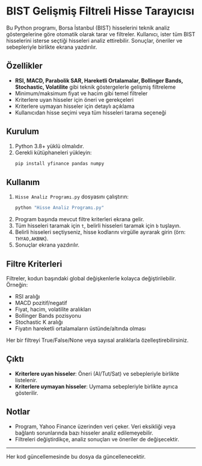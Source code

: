 # BIST Gelişmiş Filtreli Hisse Tarayıcısı

Bu Python programı, Borsa İstanbul (BIST) hisselerini teknik analiz göstergelerine göre otomatik olarak tarar ve filtreler. Kullanıcı, ister tüm BIST hisselerini isterse seçtiği hisseleri analiz ettirebilir. Sonuçlar, öneriler ve sebepleriyle birlikte ekrana yazdırılır.

## Özellikler

- **RSI, MACD, Parabolik SAR, Hareketli Ortalamalar, Bollinger Bands, Stochastic, Volatilite** gibi teknik göstergelerle gelişmiş filtreleme
- Minimum/maksimum fiyat ve hacim gibi temel filtreler
- Kriterlere uyan hisseler için öneri ve gerekçeleri
- Kriterlere uymayan hisseler için detaylı açıklama
- Kullanıcıdan hisse seçimi veya tüm hisseleri tarama seçeneği

## Kurulum

1. Python 3.8+ yüklü olmalıdır.
2. Gerekli kütüphaneleri yükleyin:
   ```bash
   pip install yfinance pandas numpy
   ```

## Kullanım

1. `Hisse Analiz Programı.py` dosyasını çalıştırın:
   ```bash
   python "Hisse Analiz Programı.py"
   ```
2. Program başında mevcut filtre kriterleri ekrana gelir.
3. Tüm hisseleri taramak için `t`, belirli hisseleri taramak için `b` tuşlayın.
4. Belirli hisseleri seçtiyseniz, hisse kodlarını virgülle ayırarak girin (örn: `THYAO,AKBNK`).
5. Sonuçlar ekrana yazdırılır.

## Filtre Kriterleri

Filtreler, kodun başındaki global değişkenlerle kolayca değiştirilebilir. Örneğin:
- RSI aralığı
- MACD pozitif/negatif
- Fiyat, hacim, volatilite aralıkları
- Bollinger Bands pozisyonu
- Stochastic K aralığı
- Fiyatın hareketli ortalamaların üstünde/altında olması

Her bir filtreyi True/False/None veya sayısal aralıklarla özelleştirebilirsiniz.

## Çıktı

- **Kriterlere uyan hisseler**: Öneri (Al/Tut/Sat) ve sebepleriyle birlikte listelenir.
- **Kriterlere uymayan hisseler**: Uymama sebepleriyle birlikte ayrıca gösterilir.

## Notlar

- Program, Yahoo Finance üzerinden veri çeker. Veri eksikliği veya bağlantı sorunlarında bazı hisseler analiz edilemeyebilir.
- Filtreleri değiştirdikçe, analiz sonuçları ve öneriler de değişecektir.

---

Her kod güncellemesinde bu dosya da güncellenecektir.
